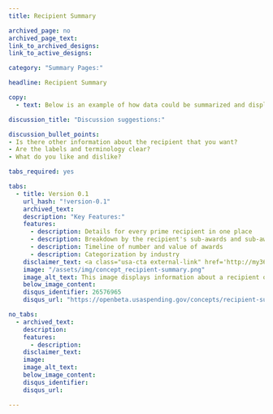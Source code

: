 ```yaml
---
title: Recipient Summary

archived_page: no
archived_page_text:
link_to_archived_designs:
link_to_active_designs:

category: "Summary Pages:"

headline: Recipient Summary

copy:
  - text: Below is an example of how data could be summarized and displayed for each recipient of a federal award. Please take a look and give us your feedback in the discussion section at the bottom of each tab.

discussion_title: "Discussion suggestions:"

discussion_bullet_points:
- Is there other information about the recipient that you want?
- Are the labels and terminology clear?
- What do you like and dislike?

tabs_required: yes

tabs:
  - title: Version 0.1
    url_hash: "!version-0.1"
    archived_text:
    description: "Key Features:"
    features:
      - description: Details for every prime recipient in one place
      - description: Breakdown by the recipient's sub-awards and sub-awardees
      - description: Timeline of number and value of awards
      - description: Categorization by industry
    disclaimer_text: <a class="usa-cta external-link" href='http://my36m8.axshare.com/recipient_summary.html' target="_blank">View an interactive version of the below image</a>
    image: "/assets/img/concept_recipient-summary.png"
    image_alt_text: This image displays information about a recipient of a federal award. Across the top is the name and DUNS number for the recipient. Immediately below is an overview of the number of current contracts, the current value of those contracts, and the potential value of the contracts. Below is information about the recipient including the Parent DUNS, the headquarters, the Business Type, and primary NAICS, and the recipient website. Below that is a graphic showing the top five active contracts and the current value and potential value for each. The next row features a timeline of the number and values of awards to the recipient. The next row allows you to use a drop down menu to see the awards by major agency, sub-tier agency, and office. The next row allows you to use a dropdown menu to see the major NAICs and P/S codes. Below that is a breakdown of the prime's sub-awards. At the bottom of the page is a table showing all the recipient's awards. You can download all the data.
    below_image_content:
    disqus_identifier: 26576965
    disqus_url: "https://openbeta.usaspending.gov/concepts/recipient-summary#!version-0.1"

no_tabs:
  - archived_text:
    description:
    features:
      - description:
    disclaimer_text:
    image:
    image_alt_text:
    below_image_content:
    disqus_identifier:
    disqus_url:

---
```

